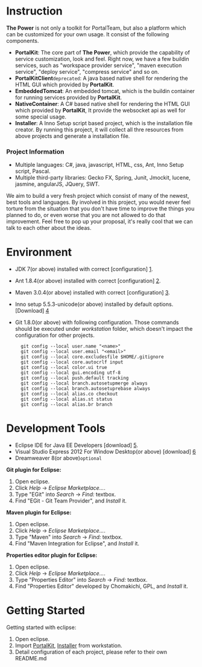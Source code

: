 Instruction
==============

**The Power** is not only a toolkit for PortalTeam, but also a platform which can be customized for your own usage. It consist of the following components.

* **PortalKit**: The core part of **The Power**, which provide the capability of service customization, look and feel. Right now, we have a few buildin services, such as "workspace provider service", "maven execution service", "deploy service", "compress service" and so on.
* **PortalKitClient**`deprecated`: A java based native shell for rendering the HTML GUI which provided by **PortalKit**.
* **EmbeddedTomcat**: An embedded tomcat, which is the buildin container for running services provided by **PortalKit**.
* **NativeContainer**: A C# based native shell for rendering the HTML GUI which provided by **PortalKit**, It provide the websocket api as well for some special usage.
* **Installer**: A Inno Setup script based project, which is the installation file creator. By running this project, it will collect all thre resources from above projects and generate a installation file.


### Project Information

* Multiple languages: C#, java, javascript, HTML, css, Ant, Inno Setup script, Pascal.
* Multiple third-party libraries: Gecko FX, Spring, Junit, Jmockit, lucene, jasmine, angularJS, JQuery, SWT.

We aim to build a very fresh project which consist of many of the newest, best tools and languages. By involved in this project, you would never feel torture from the situation that you don't have time to improve the things you planned to do, or even worse that you are not allowed to do that improvement.
Feel free to pop up your proposal, it's really cool that we can talk to each other about the ideas.


Environment
==============

* JDK 7(or above) installed with correct [configuration] [1].
* Ant 1.8.4(or above) installed with correct [configuration] [2].
* Maven 3.0.4(or above) installed with correct [configuration] [3]. 
* Inno setup 5.5.3-unicode(or above) installed by default options. [Download] [4]
* Git 1.8.0(or above) with following configuration. Those commands should be executed under *workstation* folder, which doesn't impact the configuration for other projects.

        git config --local user.name "<name>"
        git config --local user.email "<email>"
        git config --local core.excludesfile $HOME/.gitignore
        git config --local core.autocrlf input
        git config --local color.ui true
        git config --local gui.encoding utf-8
        git config --local push.default tracking
        git config --local branch.autosetupmerge always
        git config --local branch.autosetuprebase always
        git config --local alias.co checkout
        git config --local alias.st status
        git config --local alias.br branch

Development Tools
==============

* Eclipse IDE for Java EE Developers [download] [5].
* Visual Studio Express 2012 For Window Desktop(or above) [download] [6]
* Dreamweaver 8(or above)`optional`

**Git plugin for Eclipse:**

1.  Open eclipse.
2.  Click *Help* -> *Eclipse Marketplace...*.
3.  Type "EGit" into *Search* -> *Find:* textbox.
4.  Find "EGit - Git Team Provider", and *Install* it.

**Maven plugin for Eclipse:**

1.  Open eclipse.
2.  Click *Help* -> *Eclipse Marketplace...*.
3.  Type "Maven" into *Search* -> *Find:* textbox.
4.  Find "Maven Integration for Eclipse", and *Install* it.

**Properties editor plugin for Eclipse:**

1.  Open eclipse.
2.  Click *Help* -> *Eclipse Marketplace...*.
3.  Type "Properties Editor" into *Search* -> *Find:* textbox.
4.  Find "Properties Editor" developed by Chomakichi, GPL, and *Install* it.


Getting Started
==============

Getting started with eclipse:

1.  Open eclipse.
2.  Import [PortalKit](https://github.com/etp-work/ThePower/blob/master/PortalKit/README.md), [Installer](https://github.com/etp-work/ThePower/blob/master/Installer/README.md) from workstation.
3.  Detail configuration of each project, please refer to their own README.md



[1]: http://docs.oracle.com/javase/7/docs/webnotes/install/windows/jdk-installation-windows.html     "configuration"
[2]: http://ant.apache.org/manual/install.html#sysrequirements                                       "configuration"
[3]: http://maven.apache.org/download.cgi#Installation_Instructions                                  "configuration"
[4]: http://www.jrsoftware.org/isdl.php#stable                                                       "Download"
[5]: http://www.eclipse.org/downloads/                                                               "download"
[6]: http://www.microsoft.com/visualstudio/chs/downloads                                             "download"
